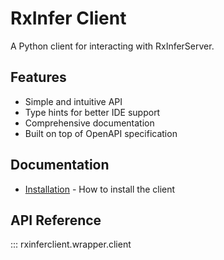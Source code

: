 # RxInfer Client

A Python client for interacting with RxInferServer.

## Features

- Simple and intuitive API
- Type hints for better IDE support
- Comprehensive documentation
- Built on top of OpenAPI specification

## Documentation

- [Installation](installation.md) - How to install the client

## API Reference

::: rxinferclient.wrapper.client
